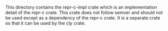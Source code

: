 This directory contains the repr-c-impl crate which is an implementation detail of the repr-c crate. This crate does not
follow semver and should not be used except as a dependency of the repr-c crate. It is a separate crate so that it can
be used by the cly crate.
